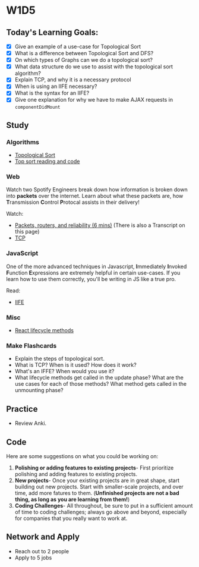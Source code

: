 # W1D5

## Today's Learning Goals:

- [x] Give an example of a use-case for Topological Sort 
- [x] What is a difference between Topological Sort and DFS?
- [x] On which types of Graphs can we do a topological sort?
- [x] What data structure do we use to assist with the topological sort algorithm?
- [x] Explain TCP, and why it is a necessary protocol
- [x] When is using an IIFE necessary? 
- [x] What is the syntax for an IIFE?
- [x] Give one explanation for why we have to make AJAX requests in `componentDidMount`

## Study

### Algorithms
* [Topological Sort](https://www.youtube.com/watch?v=ddTC4Zovtbc)
* [Top sort reading and code](http://www.geeksforgeeks.org/topological-sorting/)

### Web

Watch two Spotify Engineers break down how information is broken down into **packets** over the internet. Learn about what these packets are, how **T**ransmission **C**ontrol **P**rotocal assists in their delivery!

Watch: 
* [Packets, routers, and reliability (6 mins)](https://www.khanacademy.org/computing/computer-science/internet-intro/internet-works-intro/v/the-internet-packet-routers-and-reliability) (There is also a Transcript on this page)
* [TCP](https://www.youtube.com/watch?v=PpsEaqJV_A0)

### JavaScript

One of the more advanced techniques in Javascript, **I**mmediately **I**nvoked **F**unction **E**xpressions are extremely helpful in certain use-cases. If you learn how to use them correctly, you'll be writing in JS like a true pro. 

Read: 

* [IIFE](https://medium.freecodecamp.org/the-definitive-javascript-handbook-for-a-developer-interview-44ffc6aeb54e)

### Misc

* [React lifecycle methods](https://engineering.musefind.com/react-lifecycle-methods-how-and-when-to-use-them-2111a1b692b1)

### Make Flashcards

* Explain the steps of topological sort.
* What is TCP? When is it used? How does it work?
* What's an IFFE? When would you use it?
* What lifecycle methods get called in the update phase? What are the use cases for each of those methods? What method gets called in the unmounting phase?

## Practice

* Review Anki.

## Code

Here are some suggestions on what you could be working on:

1. **Polishing or adding features to existing projects**- First prioritize polishing and adding features to existing projects.
1. **New projects**- Once your existing projects are in great shape, start building out new projects. Start with smaller-scale projects, and over time, add more fatures to them. (**Unfinished projects are not a bad thing, as long as you are learning from them!**)
1. **Coding Challenges**- All throughout, be sure to put in a sufficient amount of time to coding challenges; always go above and beyond, especially for companies that you really want to work at.

## Network and Apply

* Reach out to 2 people
* Apply to 5 jobs
